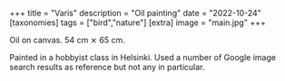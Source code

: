 +++
title = "Varis"
description = "Oil painting"
date = "2022-10-24"
[taxonomies]
tags = ["bird","nature"]
[extra]
image = "main.jpg"
+++

Oil on canvas. 54 cm ⨯ 65 cm.

Painted in a hobbyist class in Helsinki. Used a number of Google image search results as reference but not any in particular.
